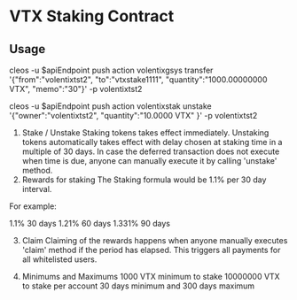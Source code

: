 # VTX Staking Contract
## Usage
cleos -u $apiEndpoint push action volentixgsys transfer '{"from":"volentixtst2", "to":"vtxstake1111", "quantity":"1000.00000000 VTX", "memo":"30"}' -p volentixtst2

cleos -u $apiEndpoint push action volentixstak unstake '{"owner":"volentixtst2", "quantity":"10.0000 VTX" }' -p volentixtst2


1. Stake / Unstake
Staking tokens takes effect immediately. Unstaking tokens automatically takes effect with delay chosen at staking time in a multiple of 30 days. 
In case the deferred transaction does not execute when time is due, anyone can manually execute it by calling 'unstake' method.
2. Rewards for staking
The Staking formula would be 1.1% per 30 day interval.


For example: 

1.1% 30 days
1.21% 60 days
1.331% 90 days

3. Claim
Claiming of the rewards happens when anyone manually executes 'claim' method if the period has elapsed. This triggers all payments for all whitelisted users.

4. Minimums and Maximums
1000 VTX minimum to stake
10000000 VTX to stake per account
30 days minimum and 300 days maximum
